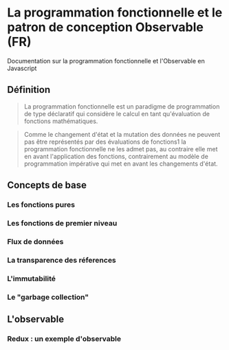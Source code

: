 # La programmation fonctionnelle et le patron de conception Observable  (FR)
Documentation sur la programmation fonctionnelle et l'Observable en Javascript

## Définition
>La programmation fonctionnelle est un paradigme de programmation de type déclaratif qui considère le calcul en tant qu'évaluation de fonctions mathématiques.

>Comme le changement d'état et la mutation des données ne peuvent pas être représentés par des évaluations de fonctions1 la programmation fonctionnelle ne les admet pas, au contraire elle met en avant l'application des fonctions, contrairement au modèle de programmation impérative qui met en avant les changements d'état.

## Concepts de base

### Les fonctions pures 

### Les fonctions de premier niveau

### Flux de données

### La transparence des réferences

### L'immutabilité

### Le "garbage collection" 

## L'observable

### Redux : un exemple d'observable
